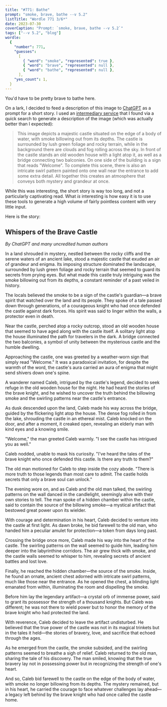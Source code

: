 ```yaml
---
title: "#771: Bathe"
prompt: "smoke, brave, bathe --v 5.2"
listTitle: "Wordle 771 3/6*"
date: 2023-07-30
coverCaption: "Prompt: `smoke, brave, bathe --v 5.2`"
tags: ["--v 5.2", "blog"]
wordle:
  {
    "number": 771,
    "guesses":
      [
        { "word": "smoke", "represented": true },
        { "word": "brave", "represented": null },
        { "word": "bathe", "represented": null },
      ],
    "yes_count": 1,
  }
---
```


You'd have to be pretty brave to bathe here.

On a lark, I decided to feed a description of this image to [ChatGPT](https://chat.openai.com) as a prompt for a short story. I used an [intermediary service](https://www.astica.org/vision/describe/) that I found via a quick search to generate a description of the image (which was actually better than I expected):

> This image depicts a majestic castle situated on the edge of a body of water, with smoke billowing out from its depths. The castle is surrounded by lush green foliage and rocky terrain, while in the background there are clouds and fog rolling across the sky. In front of the castle stands an old wooden house with a light atop it, as well as a bridge connecting two balconies. On one side of the building is a sign that reads "Welcome". To complete this scene, there is also an intricate swirl pattern painted onto one wall near the entrance to add some extra detail. All together this creates an atmosphere that conveys both mystery and grandeur at once.

While this was interesting, the short story is way too long, and not a particularly captivating read. What _is_ interesting is how easy it is to use these tools to generate a high volume of fairly pointless content with very little input.

Here is the story:

## Whispers of the Brave Castle

_By ChatGPT and many uncredited human authors_

In a land shrouded in mystery, nestled between the rocky cliffs and the serene waters of an ancient lake, stood a majestic castle that exuded an air of grandeur and enigma. Its imposing structure dominated the landscape, surrounded by lush green foliage and rocky terrain that seemed to guard its secrets from prying eyes. But what made this castle truly intriguing was the smoke billowing out from its depths, a constant reminder of a past veiled in history.

The locals believed the smoke to be a sign of the castle's guardian—a brave spirit that watched over the land and its people. They spoke of a tale passed down through generations, of a courageous knight who had once defended the castle against dark forces. His spirit was said to linger within the walls, a protector even in death.

Near the castle, perched atop a rocky outcrop, stood an old wooden house that seemed to have aged along with the castle itself. A solitary light atop the house illuminated the path for travelers in the dark. A bridge connected the two balconies, a symbol of unity between the mysterious castle and the humble dwelling.

Approaching the castle, one was greeted by a weather-worn sign that simply read "Welcome." It was a paradoxical invitation, for despite the warmth of the word, the castle's aura carried an aura of enigma that might send shivers down one's spine.

A wanderer named Caleb, intrigued by the castle's legend, decided to seek refuge in the old wooden house for the night. He had heard the stories of the brave knight, and he wished to uncover the truth behind the billowing smoke and the swirling patterns near the castle's entrance.

As dusk descended upon the land, Caleb made his way across the bridge, guided by the flickering light atop the house. The dense fog rolled in from the lake, shrouding the castle in an ethereal mist. Caleb knocked on the door, and after a moment, it creaked open, revealing an elderly man with kind eyes and a knowing smile.

"Welcome," the man greeted Caleb warmly. "I see the castle has intrigued you as well."

Caleb nodded, unable to mask his curiosity. "I've heard the tales of the brave knight who once defended this castle. Is there any truth to them?"

The old man motioned for Caleb to step inside the cozy abode. "There is more truth to those legends than most care to admit. The castle holds secrets that only a brave soul can unlock."

The evening wore on, and as Caleb and the old man talked, the swirling patterns on the wall danced in the candlelight, seemingly alive with their own stories to tell. The man spoke of a hidden chamber within the castle, said to contain the source of the billowing smoke—a mystical artifact that bestowed great power upon its wielder.

With courage and determination in his heart, Caleb decided to venture into the castle at first light. As dawn broke, he bid farewell to the old man, who handed him a peculiar amulet for protection—a token from days long past.

Crossing the bridge once more, Caleb made his way into the heart of the castle. The swirling patterns on the wall seemed to guide him, leading him deeper into the labyrinthine corridors. The air grew thick with smoke, and the castle walls seemed to whisper to him, revealing secrets of ancient battles and lost love.

Finally, he reached the hidden chamber—the source of the smoke. Inside, he found an ornate, ancient chest adorned with intricate swirl patterns, much like those near the entrance. As he opened the chest, a blinding light emanated from within, illuminating the room and dispelling the smoke.

Before him lay the legendary artifact—a crystal orb of immense power, said to grant its possessor the strength of a thousand knights. But Caleb was different; he was not there to wield power but to honor the memory of the brave knight who had protected the land.

With reverence, Caleb decided to leave the artifact undisturbed. He believed that the true power of the castle was not in its magical trinkets but in the tales it held—the stories of bravery, love, and sacrifice that echoed through the ages.

As he emerged from the castle, the smoke subsided, and the swirling patterns seemed to breathe a sigh of relief. Caleb returned to the old man, sharing the tale of his discovery. The man smiled, knowing that the true bravery lay not in possessing power but in recognizing the strength of one's heart.

And so, Caleb bid farewell to the castle on the edge of the body of water, with smoke no longer billowing from its depths. The mystery remained, but in his heart, he carried the courage to face whatever challenges lay ahead—a legacy left behind by the brave knight who had once called the castle home.

